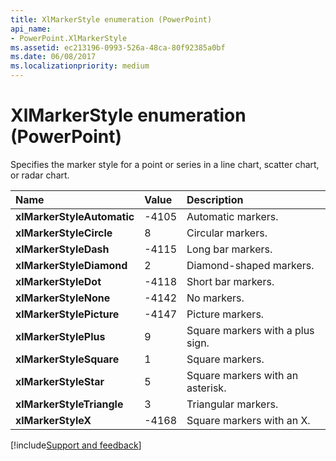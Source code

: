 ```yaml
---
title: XlMarkerStyle enumeration (PowerPoint)
api_name:
- PowerPoint.XlMarkerStyle
ms.assetid: ec213196-0993-526a-48ca-80f92385a0bf
ms.date: 06/08/2017
ms.localizationpriority: medium
---
```



# XlMarkerStyle enumeration (PowerPoint)

Specifies the marker style for a point or series in a line chart, scatter chart, or radar chart.



|Name|Value|Description|
|:-----|:-----|:-----|
|**xlMarkerStyleAutomatic**|-4105|Automatic markers.|
|**xlMarkerStyleCircle**|8|Circular markers.|
|**xlMarkerStyleDash**|-4115|Long bar markers.|
|**xlMarkerStyleDiamond**|2|Diamond-shaped markers.|
|**xlMarkerStyleDot**|-4118|Short bar markers.|
|**xlMarkerStyleNone**|-4142|No markers.|
|**xlMarkerStylePicture**|-4147|Picture markers.|
|**xlMarkerStylePlus**|9|Square markers with a plus sign.|
|**xlMarkerStyleSquare**|1|Square markers.|
|**xlMarkerStyleStar**|5|Square markers with an asterisk.|
|**xlMarkerStyleTriangle**|3|Triangular markers.|
|**xlMarkerStyleX**|-4168|Square markers with an X.|

[!include[Support and feedback](~/includes/feedback-boilerplate.md)]